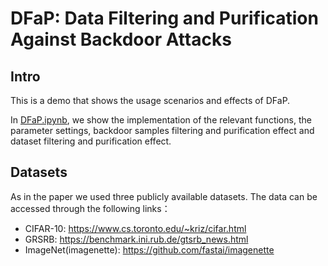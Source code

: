 # DFaP: Data Filtering and Purification Against Backdoor Attacks
## Intro
This is a demo that shows the usage scenarios and effects of DFaP. 

In [DFaP.ipynb](https://github.com/NGKIYNET/DFaP/blob/main/DFaP.ipynb), we show the implementation of the relevant functions, the parameter settings, backdoor samples filtering and purification effect and dataset filtering and purification effect.

## Datasets
As in the paper we used three publicly available datasets. The data can be accessed through the following links：
+ CIFAR-10: <https://www.cs.toronto.edu/~kriz/cifar.html>
+ GRSRB: <https://benchmark.ini.rub.de/gtsrb_news.html>
+ ImageNet(imagenette): <https://github.com/fastai/imagenette>

